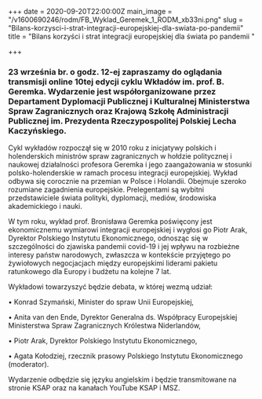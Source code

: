 +++
date = 2020-09-20T22:00:00Z
main_image = "/v1600690246/rodm/FB_Wyklad_Geremek_1_RODM_xb33ni.png"
slug = "Bilans-korzysci-i-strat-integracji-europejskiej-dla-swiata-po-pandemii"
title = "Bilans korzyści i strat integracji europejskiej dla świata po pandemii "

+++
### **23 września br. o godz. 12-ej zapraszamy do oglądania transmisji online 10tej edycji cyklu Wkładów im. prof. B. Geremka. Wydarzenie jest współorganizowane przez Departament Dyplomacji Publicznej i Kulturalnej Ministerstwa Spraw Zagranicznych oraz Krajową Szkołę Administracji Publicznej im. Prezydenta Rzeczypospolitej Polskiej Lecha Kaczyńskiego.**

Cykl wykładów rozpoczął się w 2010 roku z inicjatywy polskich i holenderskich ministrów spraw zagranicznych w hołdzie politycznej i naukowej działalności profesora Geremka i jego zaangażowania w stosunki polsko-holenderskie w ramach procesu integracji europejskiej. Wykład odbywa się corocznie na przemian w Polsce i Holandii. Obejmuje szeroko rozumiane zagadnienia europejskie. Prelegentami są wybitni przedstawiciele świata polityki, dyplomacji, mediów, środowiska akademickiego i nauki.

W tym roku, wykład prof. Bronisława Geremka poświęcony jest ekonomicznemu wymiarowi integracji europejskiej i wygłosi go Piotr Arak, Dyrektor Polskiego Instytutu Ekonomicznego, odnosząc się w szczególności do zjawiska pandemii covid-19 i jej wpływu na rozbieżne interesy państw narodowych, zwłaszcza w kontekście przyjętego po żywiołowych negocjacjach między europejskimi liderami pakietu ratunkowego dla Europy i budżetu na kolejne 7 lat.

Wykładowi towarzyszyć będzie debata, w której wezmą udział:

• Konrad Szymański, Minister do spraw Unii Europejskiej,

• Anita van den Ende, Dyrektor Generalna ds. Współpracy Europejskiej Ministerstwa Spraw Zagranicznych Królestwa Niderlandów,

• Piotr Arak, Dyrektor Polskiego Instytutu Ekonomicznego,

• Agata Kołodziej, rzecznik prasowy Polskiego Instytutu Ekonomicznego (moderator).

Wydarzenie odbędzie się języku angielskim i będzie transmitowane na stronie KSAP oraz na kanałach YouTube KSAP i MSZ.